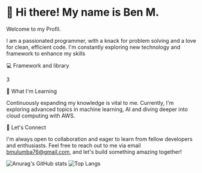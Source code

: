 # 👋 Hi there! My  name is Ben M.

Welcome to my Profil.

I am a passionated programmer, with a knack for problem solving and a love for clean, efficient code. I'm constantly exploring new technology and framework to enhance my skills

💻 Framework and library

3

🌱 What I'm Learning

Continuously expanding my knowledge is vital to me. Currently, I'm exploring advanced topics in machine learning, AI and diving deeper into cloud computing with AWS.

🚀 Let's Connect

I'm always open to collaboration and eager to learn from fellow developers and enthusiasts. Feel free to reach out to me via email <a href="mailto:bmulumba76@gmail.com">bmulumba76@gmail.com</a>, and let's build something amazing together!



![Anurag's GitHub stats](https://github-readme-stats.vercel.app/api?username=BenMulumba&show_icons=true&theme=radical)
![Top Langs](https://github-readme-stats.vercel.app/api/top-langs/?username=BenMulumba&layout=compact)
